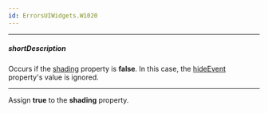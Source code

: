 ```yaml
---
id: ErrorsUIWidgets.W1020
---
```

---
##### shortDescription
Occurs if the [shading](/Documentation/ApiReference/UI_Components/dxPopover/Configuration/#shading) property is **false**. In this case, the [hideEvent](/Documentation/ApiReference/UI_Components/dxPopover/Configuration/hideEvent/) property's value is ignored.

---

Assign **true** to the **shading** property.